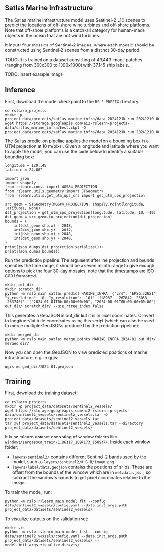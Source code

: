 Satlas Marine Infrastructure
----------------------------

The Satlas marine infrastructure model uses Sentinel-2 L1C scenes to predict the
locations of off-shore wind turbines and off-shore platforms. Note that off-shore
platforms is a catch-all category for human-made objects in the ocean that are not wind
turbines.

It inputs four mosaics of Sentinel-2 images, where each mosaic should be constructed
using Sentinel-2 scenes from a distinct 30-day period.

TODO: It is trained on a dataset consisting of 43,443 image patches (ranging from 300x300 to
1000x1000) with 37,145 ship labels.

TODO: insert example image


Inference
---------

First, download the model checkpoint to the `RSLP_PREFIX` directory.

    cd rslearn_projects
    mkdir -p project_data/projects/satlas_marine_infra/data_20241210_run_20241210_00/checkpoints/
    wget https://storage.googleapis.com/ai2-rslearn-projects-data/satlas_marine_infra/best.ckpt -O project_data/projects/satlas_marine_infra/data_20241210_run_20241210_00/checkpoints/last.ckpt

The Satlas prediction pipeline applies the model on a bounding box in a UTM projection
at 10 m/pixel. Given a longitude and latitude where you want to apply the model, you
can use the code below to identify a suitable bounding box:

    longitude = 120.148
    latitude = 24.007

    import json
    import shapely
    from rslearn.const import WGS84_PROJECTION
    from rslearn.utils.geometry import STGeometry
    from rslearn.utils.get_utm_ups_crs import get_utm_ups_projection

    src_geom = STGeometry(WGS84_PROJECTION, shapely.Point(longitude, latitude), None)
    dst_projection = get_utm_ups_projection(longitude, latitude, 10, -10)
    dst_geom = src_geom.to_projection(dst_projection)
    bounds = (
        int(dst_geom.shp.x) - 2048,
        int(dst_geom.shp.y) - 2048,
        int(dst_geom.shp.x) + 2048,
        int(dst_geom.shp.y) + 2048,
    )
    print(json.dumps(dst_projection.serialize()))
    print(json.dumps(bounds))

Run the prediction pipeline. The argument after the projection and bounds specifies the
time range, it should be a seven month range to give enough options to pick the four
30-day mosaics, note that the timestamps are ISO 8601 formatted.

    mkdir out_dir
    mkdir scratch_dir
    python -m rslp.main satlas predict MARINE_INFRA '{"crs": "EPSG:32651", "x_resolution": 10, "y_resolution": -10}' '[18937, -267842, 23033, -263746]' '["2024-01-01T00:00:00+00:00", "2024-08-01T00:00:00+00:00"]' out_dir/ scratch_dir/ --use_rtree_index false

This generates a GeoJSON in out_dir but it is in pixel coordinates. Convert to
longitude/latitude coordinates using this script (which can also be used to merge
multiple GeoJSONs produced by the prediction pipeline):

    mkdir merged_dir
    python -m rslp.main satlas merge_points MARINE_INFRA 2024-01 out_dir/ merged_dir/

Now you can open the GeoJSON to view predicted positions of marine infrastructure, e.g.
in qgis:

    qgis merged_dir/2024-01.geojson


Training
--------

First, download the training dataset:

    cd rslearn_projects
    mkdir -p project_data/datasets/sentinel2_vessels/
    wget https://storage.googleapis.com/ai2-rslearn-projects-data/sentinel2_vessels/sentinel2_vessels.tar -O project_data/datasets/sentinel2_vessels.tar
    tar xvf project_data/datasets/sentinel2_vessels.tar --directory project_data/datasets/sentinel2_vessels/

It is an rslearn dataset consisting of window folders like
`windows/sargassum_train/1186117_1897173_158907/`. Inside each window folder:

- `layers/sentinel2/` contains different Sentinel-2 bands used by the model, such as
  `layers/sentinel2/R_G_B/image.png`.
- `layers/label/data.geojson` contains the positions of ships. These are offset from
  the bounds of the window which are in `metadata.json`, so subtract the window's
  bounds to get pixel coordinates relative to the image.

To train the model, run:

    python -m rslp.rslearn_main model fit --config data/sentinel2_vessels/config.yaml --data.init_args.path project_data/datasets/sentinel2_vessels/

To visualize outputs on the validation set:

    mkdir vis
    python -m rslp.rslearn_main model test --config data/sentinel2_vessels/config.yaml --data.init_args.path project_data/datasets/sentinel2_vessels/ --model.init_args.visualize_dir=vis/
